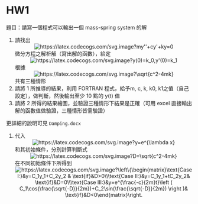 # HW1
題目：請寫一個程式可以輸出一個 mass-spring system 的解
1. 請找出  <div align=center><img src="https://latex.codecogs.com/svg.image?my''&plus;cy'&plus;ky=0" title="https://latex.codecogs.com/svg.image?my''+cy'+ky=0" /></div>微分方程之解析解（寫出解的函數），給定<div align=center><img src="https://latex.codecogs.com/svg.image?y(0)=k_0,y'(0)=k_1" title="https://latex.codecogs.com/svg.image?y(0)=k_0,y'(0)=k_1" /></div> 根據<div align=center><img src="https://latex.codecogs.com/svg.image?\sqrt{c^2-4mk}" title="https://latex.codecogs.com/svg.image?\sqrt{c^2-4mk}" /></div>共有三種情形
2. 請將 1 所推導的結果，利用 FORTRAN 程式，給予m, c, k, k0, k1之值（自己設定），做判斷，然後輸出至少 10 點的 y(t) 值
3. 請將 2 所得的結果繪圖，並驗證三種情形下結果是正確（可用 excel 直接輸出解的函數值做驗證，三種情形皆需驗證）

更詳細的說明可見 `Damping.docx`
1. 代入<div align=center><img src="https://latex.codecogs.com/svg.image?y=e^{\lambda&space;x}" title="https://latex.codecogs.com/svg.image?y=e^{\lambda x}" /></div> 和其初始條件，分別計算判斷式<div align=center><img src="https://latex.codecogs.com/svg.image?D=\sqrt{c^2-4mk}" title="https://latex.codecogs.com/svg.image?D=\sqrt{c^2-4mk}" /></div>在不同初始條件下所得到<div align=center><img src="https://latex.codecogs.com/svg.image?\left\{\begin{matrix}\text{Case&space;I:}&y=C_1y_1&plus;C_2y_2&space;&&space;\text{if}&D>0\\\text{Case&space;II:}&y=C_1y_1&plus;tC_2y_2&&space;\text{if}&D=0\\\text{Case&space;III:}&y=e^{\frac{-c}{2m}t}\left&space;(&space;C_1\cos(\frac{\sqrt{-D}}{2m})&plus;C_2\sin(\frac{\sqrt{-D}}{2m})&space;\right&space;)&&space;\text{if}&D<0\end{matrix}\right." title="https://latex.codecogs.com/svg.image?\left\{\begin{matrix}\text{Case I:}&y=C_1y_1+C_2y_2 & \text{if}&D>0\\\text{Case II:}&y=C_1y_1+tC_2y_2& \text{if}&D=0\\\text{Case III:}&y=e^{\frac{-c}{2m}t}\left ( C_1\cos(\frac{\sqrt{-D}}{2m})+C_2\sin(\frac{\sqrt{-D}}{2m}) \right )& \text{if}&D<0\end{matrix}\right." /></div>
